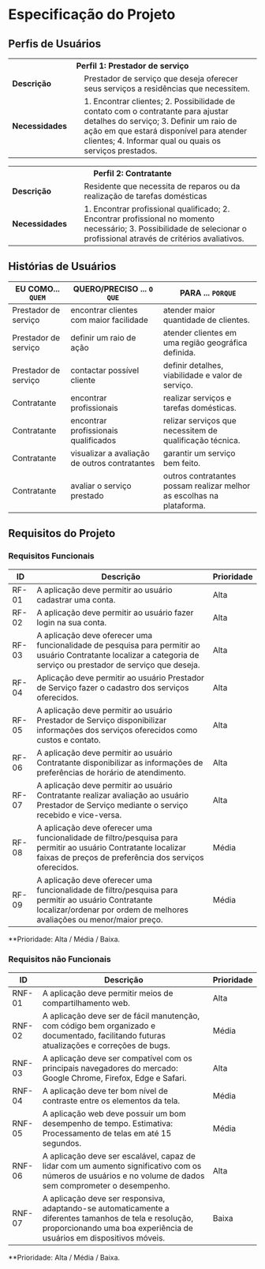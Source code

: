 # Especificação do Projeto

## Perfis de Usuários

<table>
<tbody>
<tr align=center>
<th colspan="2">Perfil 1: Prestador de serviço </th>
</tr>
<tr>
<td width="150px"><b>Descrição</b></td>
<td width="600px"> Prestador de serviço que deseja oferecer seus serviços a residências que necessitem.</td>
</tr>
<tr>
<td><b>Necessidades</b></td>
<td>
1. Encontrar clientes;
2. Possibilidade de contato com o contratante para ajustar detalhes do serviço;
3. Definir um raio de ação em que estará disponível para atender clientes;
4. Informar qual ou quais os serviços prestados.
</td>
</tr>
</tbody>
</table>

<table>
<tbody>
<tr>
<th colspan="2">Perfil 2: Contratante </th>
</tr>
<tr>
<td width="150px"><b>Descrição</b></td>
<td width="600px">
 Residente que necessita de reparos ou da realização de tarefas domésticas
</td>
</tr>
<tr>
<td><b>Necessidades</b></td>
<td>
1. Encontrar profissional qualificado;
2. Encontrar profissional no momento necessário;
3. Possibilidade de selecionar o profissional através de critérios avaliativos.
</td>
</tr>
</tbody>
</table>


## Histórias de Usuários

|EU COMO... `QUEM`   | QUERO/PRECISO ... `O QUE` |PARA ... `PORQUE`                 |
|--------------------|---------------------------|----------------------------------|
| Prestador de serviço | encontrar clientes com maior facilidade | atender maior quantidade de clientes. |        
| Prestador de serviço | definir um raio de ação | atender clientes em uma região geográfica definida. |
| Prestador de serviço | contactar possível cliente | definir detalhes, viabilidade e valor de serviço. |
| Contratante | encontrar profissionais | realizar serviços e tarefas domésticas. |
| Contratante | encontrar profissionais qualificados | relizar serviços que necessitem de qualificação técnica. |
| Contratante | visualizar a avaliação de outros contratantes | garantir um serviço bem feito.| 
| Contratante | avaliar o serviço prestado | outros contratantes possam realizar melhor as escolhas na plataforma. |


## Requisitos do Projeto

### Requisitos Funcionais

|ID    | Descrição                | Prioridade |
|-------|---------------------------------|----|
| RF-01 |	A aplicação deve permitir ao usuário cadastrar uma conta. |	Alta |
| RF-02 |	A aplicação deve permitir ao usuário fazer login na sua conta.	| Alta |  
| RF-03	| A aplicação deve oferecer uma funcionalidade de pesquisa para permitir ao usuário Contratante localizar a categoria de serviço ou prestador de serviço que deseja. |	Alta |
| RF-04 | Aplicação deve permitir ao usuário Prestador de Serviço fazer o cadastro dos serviços oferecidos. |	Alta |
| RF-05	| A aplicação deve permitir ao usuário Prestador de Serviço disponibilizar informações dos serviços oferecidos como custos e contato. |	Alta | 
| RF-06	| A aplicação deve permitir ao usuário Contratante disponibilizar as informações de preferências de horário de atendimento.	| Alta |
| RF-07	| A aplicação deve permitir ao usuário Contratante realizar avaliação ao usuário Prestador de Serviço mediante o serviço recebido e vice-versa. |	Alta |
| RF-08	| A aplicação deve oferecer uma funcionalidade de filtro/pesquisa para permitir ao usuário Contratante localizar faixas de preços de preferência dos serviços oferecidos. |	Média |
| RF-09	| A aplicação deve oferecer uma funcionalidade de filtro/pesquisa para permitir ao usuário Contratante localizar/ordenar por ordem de melhores avaliações ou menor/maior preço. |	Média |

**Prioridade: Alta / Média / Baixa. 


### Requisitos não Funcionais

|ID      | Descrição               |Prioridade |
|--------|-------------------------|----|
| RNF-01 | A aplicação deve permitir meios de compartilhamento web. | Alta |
| RNF-02 | A aplicação deve ser de fácil manutenção, com código bem organizado e documentado, facilitando futuras atualizações e correções de bugs. |	Média |
| RNF-03 |	A aplicação deve ser compatível com os principais navegadores do mercado: Google Chrome, Firefox, Edge e Safari. |	Alta |
| RNF-04 | A aplicação deve ter bom nível de contraste entre os elementos da tela. | Média |
| RNF-05 | A aplicação web deve possuir um bom desempenho de tempo. Estimativa: Processamento de telas em até 15 segundos. | Média |
| RNF-06 | A aplicação deve ser escalável, capaz de lidar com um aumento significativo com os números de usuários e no volume de dados sem comprometer o desempenho. |	Alta |
| RNF-07 | A aplicação deve ser responsiva, adaptando-se automaticamente a diferentes tamanhos de tela e resolução, proporcionando uma boa experiência de usuários em dispositivos móveis. | Baixa |

**Prioridade: Alta / Média / Baixa. 

